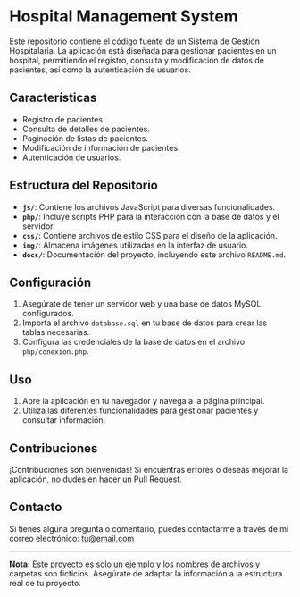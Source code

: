 # Hospital Management System

Este repositorio contiene el código fuente de un Sistema de Gestión Hospitalaria. La aplicación está diseñada para gestionar pacientes en un hospital, permitiendo el registro, consulta y modificación de datos de pacientes, así como la autenticación de usuarios.

## Características

- Registro de pacientes.
- Consulta de detalles de pacientes.
- Paginación de listas de pacientes.
- Modificación de información de pacientes.
- Autenticación de usuarios.

## Estructura del Repositorio

- **`js/`**: Contiene los archivos JavaScript para diversas funcionalidades.
- **`php/`**: Incluye scripts PHP para la interacción con la base de datos y el servidor.
- **`css/`**: Contiene archivos de estilo CSS para el diseño de la aplicación.
- **`img/`**: Almacena imágenes utilizadas en la interfaz de usuario.
- **`docs/`**: Documentación del proyecto, incluyendo este archivo `README.md`.

## Configuración

1. Asegúrate de tener un servidor web y una base de datos MySQL configurados.
2. Importa el archivo `database.sql` en tu base de datos para crear las tablas necesarias.
3. Configura las credenciales de la base de datos en el archivo `php/conexion.php`.

## Uso

1. Abre la aplicación en tu navegador y navega a la página principal.
2. Utiliza las diferentes funcionalidades para gestionar pacientes y consultar información.

## Contribuciones

¡Contribuciones son bienvenidas! Si encuentras errores o deseas mejorar la aplicación, no dudes en hacer un Pull Request.

## Contacto

Si tienes alguna pregunta o comentario, puedes contactarme a través de mi correo electrónico: tu@email.com

---

**Nota:** Este proyecto es solo un ejemplo y los nombres de archivos y carpetas son ficticios. Asegúrate de adaptar la información a la estructura real de tu proyecto.

